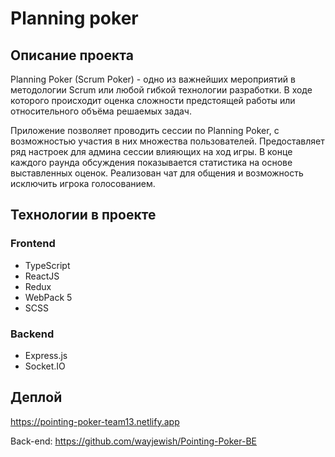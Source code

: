 # Planning  poker
## Описание проекта
Planning Poker (Scrum Poker) - одно из важнейших мероприятий в методологии Scrum или любой гибкой технологии разработки. В ходе которого происходит оценка сложности предстоящей работы или относительного объёма решаемых задач.

Приложение позволяет проводить сессии по Planning Poker, с возможностью участия в них множества пользователей. Предоставляет ряд настроек для админа сессии влияющих на ход игры. В конце каждого раунда обсуждения показывается статистика на основе выставленных оценок. Реализован чат для общения и возможность исключить игрока голосованием.

## Технологии в проекте

 ### Frontend
 * TypeScript
 * ReactJS
 * Redux
 * WebPack 5
 * SCSS

  ### Backend
 * Express.js
 * Socket.IO

 ## Деплой

 https://pointing-poker-team13.netlify.app

 Back-end: https://github.com/wayjewish/Pointing-Poker-BE